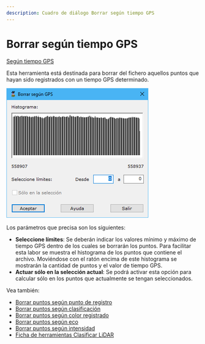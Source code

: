 ```yaml
---
description: Cuadro de diálogo Borrar según tiempo GPS
---
```


# Borrar según tiempo GPS

[Según tiempo GPS](./)

Esta herramienta está destinada para borrar del fichero aquellos puntos que hayan sido registrados con un tiempo GPS determinado.

![Cuadro de diálogo Borrar según tiempo GPS](<../../../.gitbook/assets/image (147).png>)

Los parámetros que precisa son los siguientes:

* **Seleccione límites**: Se deberán indicar los valores mínimo y máximo de tiempo GPS dentro de los cuales se borrarán los puntos. Para facilitar esta labor se muestra el histograma de los puntos que contiene el archivo. Moviéndose con el ratón encima de este histograma se mostrarán la cantidad de puntos y el valor de tiempo GPS.
* **Actuar sólo en la selección actual**: Se podrá activar esta opción para calcular sólo en los puntos que actualmente se tengan seleccionados.

Vea también:

* [Borrar puntos según punto de registro](../segun-punto-de-registro/borrar-segun-punto-de-registro.md)
* [Borrar puntos según clasificación](../segun-clasificacion-lidar/borrar-segun-clasificacion.md)
* [Borrar puntos según color registrado](../segun-color-registrado/borrar-segun-color-registrado.md)
* [Borrar puntos según eco](../segun-eco-lidar/borrar-segun-eco.md)
* [Borrar puntos según intensidad](../segun-intensidad/borrar-segun-intensidad.md)
* [Ficha de herramientas Clasificar LiDAR](../../fichas-de-herramientas/ficha-de-herramientas-clasificar-lidar.md)
